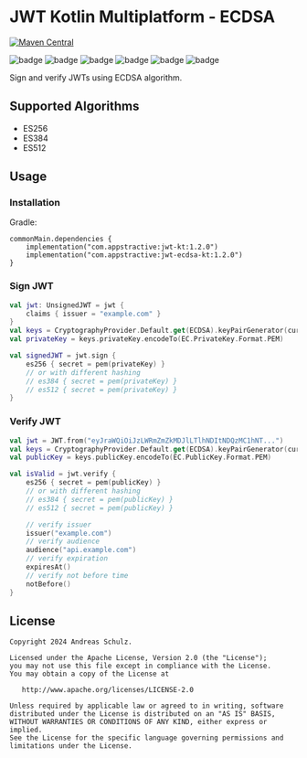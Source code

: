 # JWT Kotlin Multiplatform - ECDSA

[![Maven Central](https://img.shields.io/maven-central/v/com.appstractive/jwt-ecdsa-kt?label=Maven%20Central)](https://central.sonatype.com/artifact/com.appstractive/jwt-ecdsa-kt)

![badge][badge-android]
![badge][badge-apple]
![badge][badge-jvm]
![badge][badge-js]
![badge][badge-win]
![badge][badge-linux]

Sign and verify JWTs using ECDSA algorithm.

## Supported Algorithms

- ES256
- ES384
- ES512

## Usage

### Installation

Gradle:

```
commonMain.dependencies {
    implementation("com.appstractive:jwt-kt:1.2.0")
    implementation("com.appstractive:jwt-ecdsa-kt:1.2.0")
}
```

### Sign JWT

```kotlin
val jwt: UnsignedJWT = jwt {
    claims { issuer = "example.com" }
}
val keys = CryptographyProvider.Default.get(ECDSA).keyPairGenerator(curve).generateKey()
val privateKey = keys.privateKey.encodeTo(EC.PrivateKey.Format.PEM)

val signedJWT = jwt.sign {
    es256 { secret = pem(privateKey) }
    // or with different hashing
    // es384 { secret = pem(privateKey) }
    // es512 { secret = pem(privateKey) }
}
```

### Verify JWT

```kotlin
val jwt = JWT.from("eyJraWQiOiJzLWRmZmZkMDJlLTlhNDItNDQzMC1hNT...")
val keys = CryptographyProvider.Default.get(ECDSA).keyPairGenerator(curve).generateKey()
val publicKey = keys.publicKey.encodeTo(EC.PublicKey.Format.PEM)

val isValid = jwt.verify {
    es256 { secret = pem(publicKey) }
    // or with different hashing
    // es384 { secret = pem(publicKey) }
    // es512 { secret = pem(publicKey) }

    // verify issuer
    issuer("example.com")
    // verify audience
    audience("api.example.com")
    // verify expiration
    expiresAt()
    // verify not before time
    notBefore()
}
```

## License

```
Copyright 2024 Andreas Schulz.

Licensed under the Apache License, Version 2.0 (the "License");
you may not use this file except in compliance with the License.
You may obtain a copy of the License at

   http://www.apache.org/licenses/LICENSE-2.0

Unless required by applicable law or agreed to in writing, software
distributed under the License is distributed on an "AS IS" BASIS,
WITHOUT WARRANTIES OR CONDITIONS OF ANY KIND, either express or implied.
See the License for the specific language governing permissions and
limitations under the License.
```

[badge-android]: http://img.shields.io/badge/platform-android-6EDB8D.svg?style=flat

[badge-apple]: http://img.shields.io/badge/platform-apple-111111.svg?style=flat

[badge-jvm]: http://img.shields.io/badge/platform-jvm-CDCDCD.svg?style=flat

[badge-js]: http://img.shields.io/badge/platform-js-f7df1e.svg?style=flat

[badge-win]: http://img.shields.io/badge/platform-win-357EC7.svg?style=flat

[badge-linux]: http://img.shields.io/badge/platform-linux-CDCDCD.svg?style=flat
